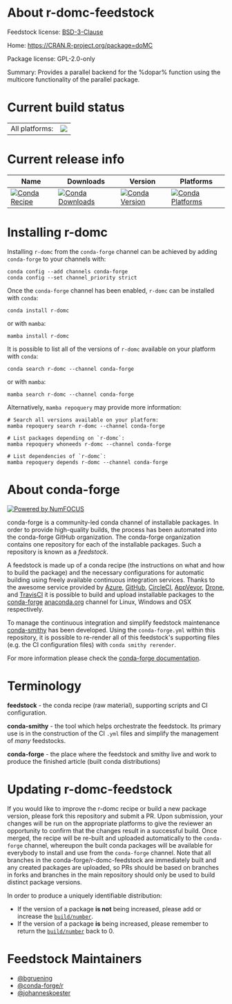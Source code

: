 About r-domc-feedstock
======================

Feedstock license: [BSD-3-Clause](https://github.com/conda-forge/r-domc-feedstock/blob/main/LICENSE.txt)

Home: https://CRAN.R-project.org/package=doMC

Package license: GPL-2.0-only

Summary: Provides a parallel backend for the %dopar% function using the multicore functionality of the parallel package.

Current build status
====================


<table><tr><td>All platforms:</td>
    <td>
      <a href="https://dev.azure.com/conda-forge/feedstock-builds/_build/latest?definitionId=5474&branchName=main">
        <img src="https://dev.azure.com/conda-forge/feedstock-builds/_apis/build/status/r-domc-feedstock?branchName=main">
      </a>
    </td>
  </tr>
</table>

Current release info
====================

| Name | Downloads | Version | Platforms |
| --- | --- | --- | --- |
| [![Conda Recipe](https://img.shields.io/badge/recipe-r--domc-green.svg)](https://anaconda.org/conda-forge/r-domc) | [![Conda Downloads](https://img.shields.io/conda/dn/conda-forge/r-domc.svg)](https://anaconda.org/conda-forge/r-domc) | [![Conda Version](https://img.shields.io/conda/vn/conda-forge/r-domc.svg)](https://anaconda.org/conda-forge/r-domc) | [![Conda Platforms](https://img.shields.io/conda/pn/conda-forge/r-domc.svg)](https://anaconda.org/conda-forge/r-domc) |

Installing r-domc
=================

Installing `r-domc` from the `conda-forge` channel can be achieved by adding `conda-forge` to your channels with:

```
conda config --add channels conda-forge
conda config --set channel_priority strict
```

Once the `conda-forge` channel has been enabled, `r-domc` can be installed with `conda`:

```
conda install r-domc
```

or with `mamba`:

```
mamba install r-domc
```

It is possible to list all of the versions of `r-domc` available on your platform with `conda`:

```
conda search r-domc --channel conda-forge
```

or with `mamba`:

```
mamba search r-domc --channel conda-forge
```

Alternatively, `mamba repoquery` may provide more information:

```
# Search all versions available on your platform:
mamba repoquery search r-domc --channel conda-forge

# List packages depending on `r-domc`:
mamba repoquery whoneeds r-domc --channel conda-forge

# List dependencies of `r-domc`:
mamba repoquery depends r-domc --channel conda-forge
```


About conda-forge
=================

[![Powered by
NumFOCUS](https://img.shields.io/badge/powered%20by-NumFOCUS-orange.svg?style=flat&colorA=E1523D&colorB=007D8A)](https://numfocus.org)

conda-forge is a community-led conda channel of installable packages.
In order to provide high-quality builds, the process has been automated into the
conda-forge GitHub organization. The conda-forge organization contains one repository
for each of the installable packages. Such a repository is known as a *feedstock*.

A feedstock is made up of a conda recipe (the instructions on what and how to build
the package) and the necessary configurations for automatic building using freely
available continuous integration services. Thanks to the awesome service provided by
[Azure](https://azure.microsoft.com/en-us/services/devops/), [GitHub](https://github.com/),
[CircleCI](https://circleci.com/), [AppVeyor](https://www.appveyor.com/),
[Drone](https://cloud.drone.io/welcome), and [TravisCI](https://travis-ci.com/)
it is possible to build and upload installable packages to the
[conda-forge](https://anaconda.org/conda-forge) [anaconda.org](https://anaconda.org/)
channel for Linux, Windows and OSX respectively.

To manage the continuous integration and simplify feedstock maintenance
[conda-smithy](https://github.com/conda-forge/conda-smithy) has been developed.
Using the ``conda-forge.yml`` within this repository, it is possible to re-render all of
this feedstock's supporting files (e.g. the CI configuration files) with ``conda smithy rerender``.

For more information please check the [conda-forge documentation](https://conda-forge.org/docs/).

Terminology
===========

**feedstock** - the conda recipe (raw material), supporting scripts and CI configuration.

**conda-smithy** - the tool which helps orchestrate the feedstock.
                   Its primary use is in the construction of the CI ``.yml`` files
                   and simplify the management of *many* feedstocks.

**conda-forge** - the place where the feedstock and smithy live and work to
                  produce the finished article (built conda distributions)


Updating r-domc-feedstock
=========================

If you would like to improve the r-domc recipe or build a new
package version, please fork this repository and submit a PR. Upon submission,
your changes will be run on the appropriate platforms to give the reviewer an
opportunity to confirm that the changes result in a successful build. Once
merged, the recipe will be re-built and uploaded automatically to the
`conda-forge` channel, whereupon the built conda packages will be available for
everybody to install and use from the `conda-forge` channel.
Note that all branches in the conda-forge/r-domc-feedstock are
immediately built and any created packages are uploaded, so PRs should be based
on branches in forks and branches in the main repository should only be used to
build distinct package versions.

In order to produce a uniquely identifiable distribution:
 * If the version of a package **is not** being increased, please add or increase
   the [``build/number``](https://docs.conda.io/projects/conda-build/en/latest/resources/define-metadata.html#build-number-and-string).
 * If the version of a package **is** being increased, please remember to return
   the [``build/number``](https://docs.conda.io/projects/conda-build/en/latest/resources/define-metadata.html#build-number-and-string)
   back to 0.

Feedstock Maintainers
=====================

* [@bgruening](https://github.com/bgruening/)
* [@conda-forge/r](https://github.com/orgs/conda-forge/teams/r/)
* [@johanneskoester](https://github.com/johanneskoester/)

